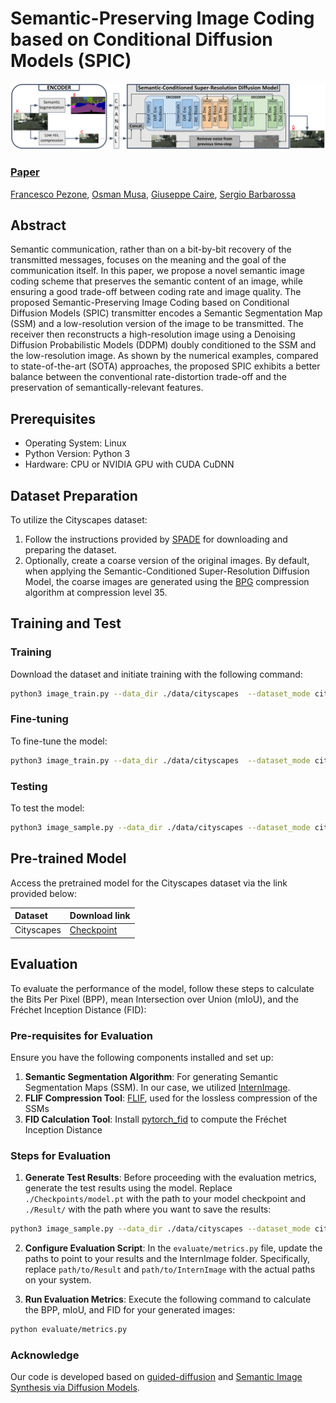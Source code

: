 # Semantic-Preserving Image Coding based on Conditional Diffusion Models (SPIC)

<img src='assets\scheme.png'>  

### [Paper](https://arxiv.org/abs/2310.15737)

[Francesco Pezone](https://scholar.google.com/citations?hl=it&user=RAOXtOEAAAAJ), [Osman Musa](https://scholar.google.com/citations?hl=it&user=a8y7ME8AAAAJ), [Giuseppe Caire](https://scholar.google.com/citations?hl=it&user=g66ErTcAAAAJ), [Sergio Barbarossa](https://scholar.google.com/citations?hl=it&user=2woHFu8AAAAJ)

## Abstract

Semantic communication, rather than on a bit-by-bit recovery of the transmitted messages, focuses on the meaning and the goal of the communication itself. In this paper, we propose a novel semantic image coding scheme that preserves the semantic content of an image, while ensuring a good trade-off between coding rate and image quality. The proposed Semantic-Preserving Image Coding based on Conditional Diffusion Models (SPIC) transmitter encodes a Semantic Segmentation Map (SSM) and a low-resolution version of the image to be transmitted. The receiver then reconstructs a high-resolution image using a Denoising Diffusion Probabilistic Models (DDPM) doubly conditioned to the SSM and the low-resolution image. As shown by the numerical examples, compared to state-of-the-art (SOTA) approaches, the proposed SPIC exhibits a better balance between the conventional rate-distortion trade-off and the preservation of semantically-relevant features.



## Prerequisites
- Operating System: Linux
- Python Version: Python 3
- Hardware: CPU or NVIDIA GPU with CUDA CuDNN

## Dataset Preparation
To utilize the Cityscapes dataset:

1. Follow the instructions provided by [SPADE](https://github.com/NVlabs/SPADE.git) for downloading and preparing the dataset.
2. Optionally, create a coarse version of the original images. By default, when applying the Semantic-Conditioned Super-Resolution Diffusion Model, the coarse images are generated using the [BPG](https://bellard.org/bpg/) compression algorithm at compression level 35.

## Training and Test

### Training

Download the dataset and initiate training with the following command:
```bash
python3 image_train.py --data_dir ./data/cityscapes  --dataset_mode cityscapes --lr 1e-4 --batch_size 8 --attention_resolutions 32,16,8 --diffusion_steps 1000  --image_size 256 --learn_sigma True --noise_schedule linear --num_channels 256 --num_head_channels 64 --num_res_blocks 2 --resblock_updown True --use_fp16 True --use_scale_shift_norm True --use_checkpoint True --num_classes 19  --class_cond True --large_size 128 --small_size 64 --no_instance True
```
### Fine-tuning
To fine-tune the model:
```bash
python3 image_train.py --data_dir ./data/cityscapes  --dataset_mode cityscapes --lr 1e-4 --batch_size 8 --attention_resolutions 32,16,8 --diffusion_steps 1000  --image_size 256 --learn_sigma True --noise_schedule linear --num_channels 256 --num_head_channels 64 --num_res_blocks 2 --resblock_updown True --use_fp16 True --use_scale_shift_norm True --use_checkpoint True --num_classes 19 --class_cond True --large_size 128 --small_size 64 --no_instance True --resume_checkpoint ./Checkpoints/model.pt
```

### Testing
To test the model:
```bash
python3 image_sample.py --data_dir ./data/cityscapes --dataset_mode cityscapes --batch_size 2 --attention_resolutions 32,16,8 --diffusion_steps 1000 --image_size 256 --learn_sigma True --noise_schedule linear --num_channels 256 --num_head_channels 64 --num_res_blocks 2 --resblock_updown True --use_fp16 True --use_scale_shift_norm True --num_classes 19 --class_cond True --large_size 128 --small_size 64 --no_instance True --num_samples 60 --s 1.5 --max_iter_time 200 --timestep_respacing 100 --no_instance True --model_path ./Checkpoints/model.pt --results_path ./Result/
```

## Pre-trained Model
Access the pretrained model for the Cityscapes dataset via the link provided below:

|Dataset       |Download link     |
|:-------------|:-----------------|
|Cityscapes|[Checkpoint](https://drive.google.com/file/d/1OTVp4KtGT75PRwWHmbtFRlTzpHjJwmPQ/view?usp=sharing)|


## Evaluation

To evaluate the performance of the model, follow these steps to calculate the Bits Per Pixel (BPP), mean Intersection over Union (mIoU), and the Fréchet Inception Distance (FID):

### Pre-requisites for Evaluation

Ensure you have the following components installed and set up:

1. **Semantic Segmentation Algorithm**: For generating Semantic Segmentation Maps (SSM). In our case, we utilized [InternImage](https://github.com/OpenGVLab/InternImage/tree/master).
2. **FLIF Compression Tool**: [FLIF](https://flif.info/), used for the lossless compression of the SSMs
3. **FID Calculation Tool**: Install [pytorch_fid](https://pypi.org/project/pytorch-fid/) to compute the Fréchet Inception Distance

### Steps for Evaluation

1. **Generate Test Results**: Before proceeding with the evaluation metrics, generate the test results using the model. Replace `./Checkpoints/model.pt` with the path to your model checkpoint and `./Result/` with the path where you want to save the results:
```bash
python3 image_sample.py --data_dir ./data/cityscapes --dataset_mode cityscapes --batch_size 2 --attention_resolutions 32,16,8 --diffusion_steps 1000 --image_size 256 --learn_sigma True --noise_schedule linear --num_channels 256 --num_head_channels 64 --num_res_blocks 2 --resblock_updown True --use_fp16 True --use_scale_shift_norm True --num_classes 19 --class_cond True --large_size 128 --small_size 64 --no_instance True --num_samples 60 --s 1.5 --max_iter_time 200 --timestep_respacing 100 --no_instance True --model_path ./Checkpoints/model.pt --results_path ./Result/
```

2. **Configure Evaluation Script**: In the `evaluate/metrics.py` file, update the paths to point to your results and the InternImage folder. Specifically, replace `path/to/Result` and `path/to/InternImage` with the actual paths on your system.

3. **Run Evaluation Metrics**: Execute the following command to calculate the BPP, mIoU, and FID for your generated images:
```bash
python evaluate/metrics.py
```


### Acknowledge
Our code is developed based on [guided-diffusion](https://github.com/openai/guided-diffusion) and [Semantic Image Synthesis via Diffusion Models](https://github.com/WeilunWang/semantic-diffusion-model/tree/main). 
